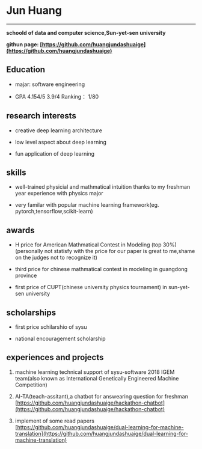 # Jun Huang
---
__schoold of data and computer science,Sun-yet-sen university__

__githun page:
[https://github.com/huangjundashuaige](https://github.com/huangjundashuaige)__

## Education
- majar: software engineering

- GPA 4.154/5 3.9/4 Ranking： 1/80

## research interests
- creative deep learning 
architecture

- low level aspect about deep learning

- fun application of deep learning

## skills
- well-trained physicial and mathmatical 
intuition thanks to my freshman year experience with physics major

- very familar with popular machine learning framework(eg. pytorch,tensorflow,scikit-learn)

## awards
- H price for American Mathmatical Contest in Modeling (top 30%)(personally not statisfy with the price for our paper is great to me,shame on the judges not to recognize it)

- third price for chinese mathmatical contest in modeling in guangdong province

- first price of CUPT(chinese university physics tournament) in sun-yet-sen university

## scholarships
- first price schilarshio of sysu

- national encouragement scholarship 

## experiences and projects
1. machine learning technical support of sysu-software 2018 IGEM team(also known as International Genetically Engineered Machine Competition) 

2. AI-TA(teach-assitant),a chatbot for answearing question for freshman
[https://github.com/huangjundashuaige/hackathon-chatbot](https://github.com/huangjundashuaige/hackathon-chatbot)

3. implement of some read papers
[https://github.com/huangjundashuaige/dual-learning-for-machine-translation](https://github.com/huangjundashuaige/dual-learning-for-machine-translation)
